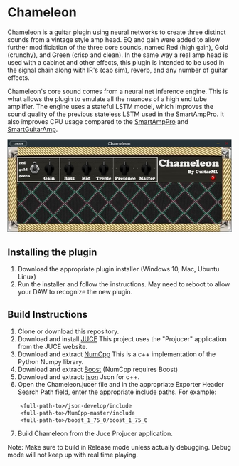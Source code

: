 # Chameleon

Chameleon is a guitar plugin using neural networks to create three distinct sounds from a vintage style amp head. EQ and gain were added to 
allow further modificiation of the three core sounds, named Red (high gain), Gold (crunchy), and Green (crisp and clean). In the same
way a real amp head is used with a cabinet and other effects, this plugin is intended to be used in the signal chain along with IR's (cab sim),
reverb, and any number of guitar effects. 

Chameleon's core sound comes from a neural net inference engine. This is what allows the plugin to emulate all the nuances of a high end
tube amplifier. The engine uses a stateful LSTM model, which improves the sound quality of the previous stateless LSTM used in the SmartAmpPro. It
also improves CPU usage compared to the [SmartAmpPro](https://github.com/GuitarML/SmartAmpPro) and [SmartGuitarAmp](https://github.com/GuitarML/SmartGuitarAmp).

![app](https://github.com/GuitarML/Chameleon/blob/main/resources/Chameleon.jpg)

## Installing the plugin

1. Download the appropriate plugin installer (Windows 10, Mac, Ubuntu Linux)
2. Run the installer and follow the instructions. May need to reboot to allow your DAW to recognize the new plugin.

## Build Instructions

1. Clone or download this repository.
2. Download and install [JUCE](https://juce.com/) This project uses the "Projucer" application from the JUCE website. 
3. Download and extract [NumCpp](https://github.com/dpilger26/NumCpp) This is a c++ implementation of the Python Numpy library.
4. Download and extract [Boost](https://www.boost.org/)  (NumCpp requires Boost)
5. Download and extract: [json](https://github.com/nlohmann/json) Json for c++.
6. Open the Chameleon.jucer file and in the appropriate Exporter Header Search Path field, enter the appropriate include paths.
   For example:

```
  	<full-path-to>/json-develop/include
	<full-path-to>/NumCpp-master/include
	<full-path-to>/boost_1_75_0/boost_1_75_0
```
7. Build Chameleon from the Juce Projucer application. 

Note: Make sure to build in Release mode unless actually debugging. Debug mode will not keep up with real time playing.